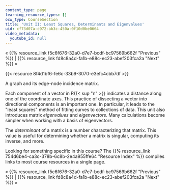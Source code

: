 ```yaml
---
content_type: page
learning_resource_types: []
ocw_type: CourseSection
title: 'Unit II: Least Squares, Determinants and Eigenvalues'
uid: cf73d07a-c972-ab3c-450a-0f10d0be0664
video_metadata:
  youtube_id: null
---
```


« {{% resource_link f5c6f676-32a0-d7e7-bcdf-bc97569b662f "Previous" %}} | {{% resource_link fd8c8a4d-fa1b-e88c-ec23-abef203fca2a "Next" %}} »

{{< resource 8f4d1bf6-fe6c-33b9-3070-e3efc4cbb7df >}}

A graph and its edge-node incidence matrix.

Each component of a vector in R{{< sup "n" >}} indicates a distance along one of the coordinate axes. This practice of dissecting a vector into directional components is an important one. In particular, it leads to the "least squares" method of fitting curves to collections of data. This unit also introduces matrix _eigenvalues_ and _eigenvectors_. Many calculations become simpler when working with a basis of eigenvectors.

The _determinant_ of a matrix is a number characterizing that matrix. This value is useful for determining whether a matrix is singular, computing its inverse, and more.

Looking for something specific in this course? The {{% resource_link 754d6be4-ca3c-378b-6c8b-2e4a955ffe64 "Resource Index" %}} compiles links to most course resources in a single page.

« {{% resource_link f5c6f676-32a0-d7e7-bcdf-bc97569b662f "Previous" %}} | {{% resource_link fd8c8a4d-fa1b-e88c-ec23-abef203fca2a "Next" %}} »